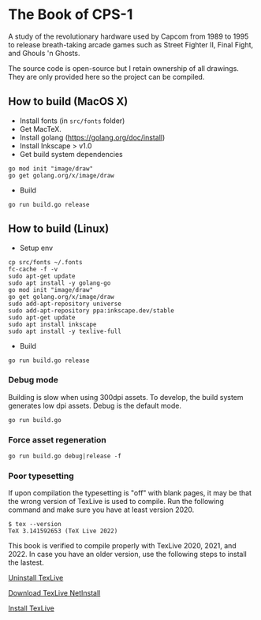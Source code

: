 # The Book of CPS-1

A study of the revolutionary hardware used by Capcom from 1989 to 1995 to release breath-taking arcade games such as Street Fighter II, Final Fight, and 
Ghouls 'n Ghosts.

The source code is open-source but I retain ownership of all drawings. They are only provided here so the project can be compiled.

## How to build (MacOS X)

- Install fonts (in `src/fonts` folder)
- Get MacTeX.
- Install golang (https://golang.org/doc/install)
- Install Inkscape > v1.0
- Get build system dependencies 
```
go mod init "image/draw"
go get golang.org/x/image/draw
```
- Build
```
go run build.go release
```

## How to build (Linux)

- Setup env
```
cp src/fonts ~/.fonts
fc-cache -f -v
sudo apt-get update
sudo apt install -y golang-go
go mod init "image/draw"
go get golang.org/x/image/draw
sudo add-apt-repository universe
sudo add-apt-repository ppa:inkscape.dev/stable
sudo apt-get update
sudo apt install inkscape
sudo apt install -y texlive-full
```

- Build
```
go run build.go release
```

### Debug mode

Building is slow when using 300dpi assets. To develop, the build system generates low dpi assets. 
Debug is the default mode.

```
go run build.go
```

### Force asset regeneration
```
go run build.go debug|release -f
```

### Poor typesetting

If upon compilation the typesetting is "off" with blank pages, it may be that the wrong version of TexLive is used to compile. Run the following command and make sure you have at least version 2020.

```
$ tex --version
TeX 3.141592653 (TeX Live 2022)
```

This book is verified to compile properly with TexLive 2020, 2021, and 2022. In case you have an older version, use the following steps to install the lastest.

[Uninstall TexLive](https://puttym.github.io/update-texlive)

[Download TexLive NetInstall](https://www.tug.org/texlive/acquire-netinstall.html)

[Install TexLive](https://www.tug.org/texlive/quickinstall.html)